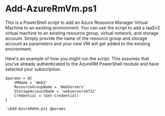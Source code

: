 # Add-AzureRmVm.ps1

This is a PowerShell script to add an Azure Resource Manager Virtual Machine to an existing environment. You can use the script to add a IaaSv2 virtual machine to an existing resource group, virtual network, and storage account. Simply provide the name of the resource group and storage account as parameters and your new VM will get added to the existing environment.

Here's an example of how you might run the script. This assumes that you've already authenticated to the AzureRM PowerShell module and have selected your subscription.

```
$params = @{
    VMName = 'Web2'
    ResourceGroupName = 'WebServers'
    StorageAccountName = 'webservers6722'
    Credential = (Get-Credential)
}

.\Add-AzureRmVm.ps1 @params

```
